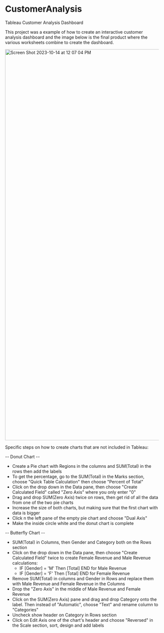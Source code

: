 # CustomerAnalysis
Tableau Customer Analysis Dashboard

This project was a example of how to create an interactive customer analysis dashboard and the image below is the final product where the various worksheets combine to create the dashboard.

<img width="1280" alt="Screen Shot 2023-10-14 at 12 07 04 PM" src="https://github.com/castrostephano/CustomerAnalysis/assets/52759459/92c60ed7-9fc8-48e2-9be3-982e8a8e1ff4">

Specific steps on how to create charts that are not included in Tableau:

-- Donut Chart --

* Create a Pie chart with Regions in the columns and SUM(Total) in the rows then add the labels
* To get the percentage, go to the SUM(Total) in the Marks section, choose "Quick Table Calculation" then choose "Percent of Total"
* Click on the drop down in the Data pane, then choose "Create Calculated Field" called "Zero Axis" where you only enter "0"
* Drag and drop SUM(Zero Axis) twice on rows, then get rid of all the data from one of the two pie charts
* Increase the size of both charts, but making sure that the first chart with data is bigger
* Click n the left pane of the empty pie chart and choose "Dual Axis"
* Make the inside circle white and the donut chart is complete

-- Butterfly Chart --

* SUM(Total) in Columns, then Gender and Category both on the Rows section
* Click on the drop down in the Data pane, then choose "Create Calculated Field" twice to create Female Revenue and Male Revenue calculations:
  * IF [Gender] = 'M' Then [Total] END for Male Revenue
  * IF [Gender] = 'F' Then [Total] END for Female Revenue
* Remove SUM(Total) in columns and Gender in Rows and replace them with Male Revenue and Female Revenue in the Columns
* Drop the "Zero Axis" in the middle of Male Revenue and Female Revenue
* Click on the SUM(Zero Axis) pane and drag and drop Category onto the label. Then instead of "Automatic", choose "Text" and rename column to "Categories"
* Uncheck show header on Category in Rows section
* Click on Edit Axis one of the chart's header and choose "Reversed" in the Scale section, sort, design and add labels
